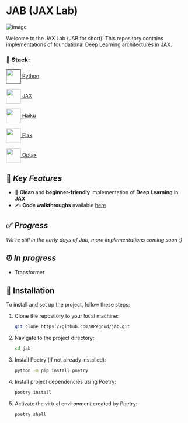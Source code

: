 # **JAB (JAX Lab)**

![image](https://github.com/RPegoud/jab/assets/60786847/e3cb333d-7ab9-476c-a482-7d1804f211b4)

Welcome to the JAX Lab (JAB for short)! This repository contains implementations of foundational Deep Learning architectures in JAX.

<h3 align="left">🚀 Stack:</h3>
<p align="left">
 <a href="" target="blank"><img align="center" src="https://cdn4.iconfinder.com/data/icons/logos-and-brands/512/267_Python_logo-512.png" alt="" height="40" width="40" /> Python</a>
   
 <a href="https://jax.readthedocs.io/en/latest/index.html" target="blank"><img align="center" src="https://upload.wikimedia.org/wikipedia/commons/8/86/Google_JAX_logo.svg" alt="" height="40" width="40" /> JAX</a>
 
 <a href="https://dm-haiku.readthedocs.io/en/latest/" target="blank"><img align="center" src="https://avatars.githubusercontent.com/u/144367226?s=280&v=4" alt="" height="40" width="40" /> Haiku</a>
 
 <a href="https://flax.readthedocs.io/en/latest/" target="blank"><img align="center" src="https://raw.githubusercontent.com/google/flax/main/images/flax_logo_250px.png" alt="" height="40" width="40" /> Flax</a>
 
 <a href="https://optax.readthedocs.io/en/latest/" target="blank"><img align="center" src="https://optax.readthedocs.io/en/latest/_static/logo.svg" alt="" height="40" width="40" /> Optax</a>
</p>

## 🌟 ***Key Features***

* 🐍  **Clean** and **beginner-friendly** implementation of **Deep Learning** in **JAX**
* ✍️ **Code walkthroughs** available [here](https://medium.com/@ryanpegoud)

## ✅ ***Progress***

*We're still in the early days of Jab, more implementations coming soon ;)*

## ⏰ ***In progress***

* Transformer

## 💾 Installation

To install and set up the project, follow these steps:

1. Clone the repository to your local machine:

   ```bash
   git clone https://github.com/RPegoud/jab.git
   ```

2. Navigate to the project directory:

   ```bash
   cd jab
   ```

3. Install Poetry (if not already installed):

   ```bash
   python -m pip install poetry
   ```

4. Install project dependencies using Poetry:

   ```bash
   poetry install
   ```

5. Activate the virtual environment created by Poetry:

   ```bash
   poetry shell
   ```
